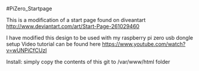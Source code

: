 #PiZero_Startpage

This is a modification of a start page found on diveantart http://www.deviantart.com/art/Start-Page-261029460  

I have modified this design to be used with my raspberry pi zero usb dongle setup 
Video tutorial can be found here 
https://www.youtube.com/watch?v=wUNPiCfCUzI

Install:
simply copy the contents of this git to /var/www/html folder
